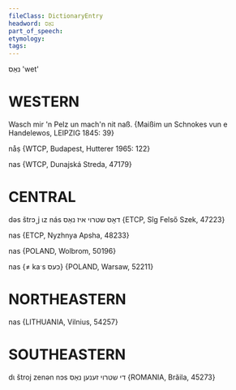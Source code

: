 ```yaml
---
fileClass: DictionaryEntry
headword: נאַס
part_of_speech: 
etymology: 
tags: 
---
```

נאַס
'wet'

WESTERN
========

Wasch mir 'n Pelz un mach'n nit naß.
{Maißim un Schnokes vun e Handelewos, LEIPZIG 1845: 39}

nåṣ {WTCP, Budapest, Hutterer 1965: 122}

nas {WTCP, Dunajská Streda, 47179}

CENTRAL
========

dəs štrɔ˯j ɩz nás דאָס שטרוי איז נאַס {ETCP, Sîg Felső Szek, 47223}

nas {ETCP, Nyzhnya Apsha, 48233}

nas {POLAND, Wolbrom, 50196}

nas {≠ kaˑs כּעס} {POLAND, Warsaw, 52211}

NORTHEASTERN
==============

nas {LITHUANIA, Vilnius, 54257}

SOUTHEASTERN
==============

dɩ štroj zenən nɔs די שטרוי זענען נאַס {ROMANIA, Brăila, 45273}
